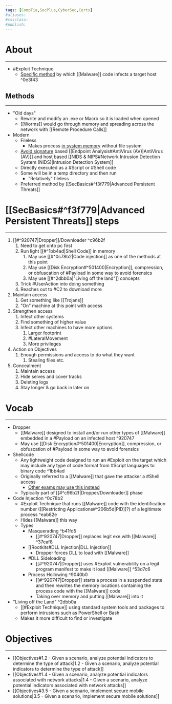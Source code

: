 ```yaml
---
tags: [CompTia,SecPlus,CyberSec,Certs]
#aliases:
#cssclass:
#publish:
---
```


# About
---
- #Exploit Technique
	- <u>Specific method</u> by which [[Malware]] code infects a target host ^0e3f43

## Methods
---
- "Old days"
	- Rewrite and modify an .exe or Macro so it is loaded when opened
	- [[Worms]] would go through memory and spreading across the network with [[Remote Procedure Calls]]
- Modern
	- Fileless
		-  Makes process <u>in system memory</u> without file system
	- <u>Avoid signature</u> based [[Endpoint Analysis#AntiVirus (AV)|AntiVirus (AV)]]  and host based [[NIDS & NIPS#Network Intrusion Detection System (NIDS)|Intrusion Detection System]]
	- Directly executed as a #Script or #Shell code
	- Some will be in a temp directory and then run
		- "Relatively" fileless
	- Preferred method by [[SecBasics#^f3f779|Advanced Persistent Threats]]

# [[SecBasics#^f3f779|Advanced Persistent Threats]] steps
---
1. [[#^920747|Dropper]]/Downloader ^c96b2f
	1. Need to get onto pc first
	2. Run light [[#^1bb4ad|Shell Code]] in memory
		1. May use [[#^0c78b2|Code injection]] as one of the methods at this point
		2. May use [[Disk Encryption#^501400|Encryption]], compression, or obfuscation of #Payload  in some way to avoid forensics
		3. May use [[#^2dbb0a|"Living off the land"]] concepts
	3. Trick #UserAction into doing something
	4. Reaches out to #C2 to download more
2. Maintain access
	1. Get something like [[Trojans]]
	2. "On" machine at this point with access
3.  Strengthen access
	1. Infect other systems
	2. Find something of higher value
	3. Infect other machines to have more options
		1. Larger footprint
		2. #LateralMovement
		3. More privileges
4. Action on Objectives
	1. Enough permissions and access to do what they want
		1. Stealing files etc.
5. Concealment
	1. Maintain access
	2. Hide selves and cover tracks
	3. Deleting logs
	4. Stay longer & go back in later on


# Vocab
---
- Dropper
	- [[Malware]] designed to install and/or run other types of [[Malware]] embedded in a #Payload on an infected host ^920747
	- May use [[Disk Encryption#^501400|Encryption]], compression, or obfuscation of #Payload  in some way to avoid forensics
- Shellcode
	- Any lightweight code designed to run an #Exploit on the target which may include any type of code format from #Script  languages to binary code ^1bb4ad
	- Originally referred to a [[Malware]] that gave the attacker a #Shell access
		- <u>Other exams may use this instead</u>
	- Typically part of [[#^c96b2f|Dropper/Downloader]] phase
- Code Injection ^0c78b2
	- #Exploit Technique that runs [[Malware]] code with the identification number ([[Restricting Applications#^206b5d|PID]]?) of a legitimate process ^eab82e
	- Hides [[Malware]] this way
	- Types
		- Masquerading ^b41fd5
			- [[#^920747|Dropper]] replaces legit exe with [[Malware]] ^37eaf8
		- [[Rootkits#DLL Injection|DLL Injection]]
			- Dropper forces DLL to load with [[Malware]]
		- #DLL Sideloading
			- [[#^920747|Dropper]] uses #Exploit vulnerability on a legit program manifest to make it load [[Malware]] ^53d7c6
		- Process Hollowing ^9040b0
			- [[#^920747|Dropper]] starts a process in a suspended state and then rewrites the memory locations containing the process code with the [[Malware]] code
			- Taking over memory and putting [[Malware]] into it
- "Living off the Land" ^2dbb0a
	- [[#Exploit Technique]] using standard system tools and packages to perform intrusions such as PowerShell or Bash
	- Makes it more difficult to find or investigate

# Objectives
---
- [[Objectives#1.2 - Given a scenario, analyze potential indicators to determine the type of attack|1.2 - Given a scenario, analyze potential indicators to determine the type of attack]]
- [[Objectives#1.4 - Given a scenario, analyze potential indicators associated with network attacks|1.4 - Given a scenario, analyze potential indicators associated with network attacks]]
- [[Objectives#3.5 - Given a scenario, implement secure mobile solutions|3.5 - Given a scenario, implement secure mobile solutions]]